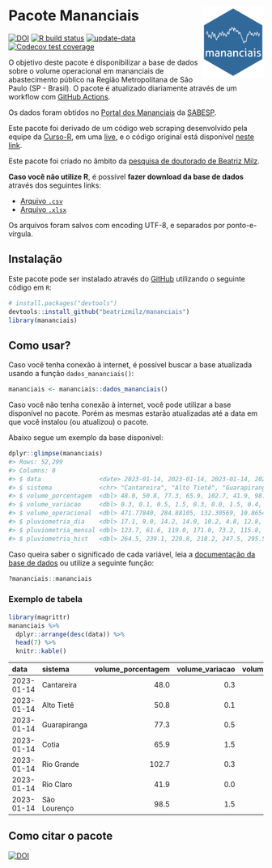 
<!-- README.md is generated from README.Rmd. Please edit that file -->

# Pacote Mananciais <img src="man/figures/hexlogo.png" align="right" width = "120px"/>

<!-- badges: start -->

[![DOI](https://zenodo.org/badge/DOI/10.5281/zenodo.4733056.svg)](https://doi.org/10.5281/zenodo.4733056)
[![R build
status](https://github.com/beatrizmilz/mananciais/workflows/R-CMD-check/badge.svg)](https://github.com/beatrizmilz/mananciais/actions)
[![update-data](https://github.com/beatrizmilz/mananciais/actions/workflows/2-update_data.yaml/badge.svg)](https://github.com/beatrizmilz/mananciais/actions/workflows/2-update_data.yaml)
[![Codecov test
coverage](https://codecov.io/gh/beatrizmilz/mananciais/branch/master/graph/badge.svg)](https://codecov.io/gh/beatrizmilz/mananciais?branch=master)
<!-- badges: end -->

O objetivo deste pacote é disponibilizar a base de dados sobre o volume
operacional em mananciais de abastecimento público na Região
Metropolitana de São Paulo (SP - Brasil). O pacote é atualizado
diariamente através de um workflow com [GitHub
Actions](https://github.com/beatrizmilz/mananciais/actions).

Os dados foram obtidos no [Portal dos
Mananciais](http://mananciais.sabesp.com.br/Situacao) da
[SABESP](http://site.sabesp.com.br/site/Default.aspx).

Este pacote foi derivado de um código web scraping desenvolvido pela
equipe da [Curso-R](https://www.curso-r.com/), em uma
[live](https://youtu.be/jvZIxrMmOcQ), e o código original está
disponível [neste
link](https://github.com/curso-r/lives/blob/master/drafts/20200730_scraper_sabesp.R).

Este pacote foi criado no âmbito da [pesquisa de doutorado de Beatriz
Milz](https://beatrizmilz.github.io/tese/).

**Caso você não utilize R**, é possível **fazer download da base de
dados** através dos seguintes links:

- [Arquivo
  `.csv`](https://github.com/beatrizmilz/mananciais/raw/master/inst/extdata/mananciais.csv)
- [Arquivo
  `.xlsx`](https://github.com/beatrizmilz/mananciais/blob/master/inst/extdata/mananciais.xlsx?raw=true)

Os arquivos foram salvos com encoding UTF-8, e separados por
ponto-e-vírgula.

## Instalação

Este pacote pode ser instalado através do [GitHub](https://github.com/)
utilizando o seguinte código em `R`:

``` r
# install.packages("devtools")
devtools::install_github("beatrizmilz/mananciais")
library(mananciais)
```

## Como usar?

Caso você tenha conexão à internet, é possível buscar a base atualizada
usando a função `dados_mananciais()`:

``` r
mananciais <- mananciais::dados_mananciais() 
```

Caso você não tenha conexão à internet, você pode utilizar a base
disponível no pacote. Porém as mesmas estarão atualizadas até a data em
que você instalou (ou atualizou) o pacote.

Abaixo segue um exemplo da base disponível:

``` r
dplyr::glimpse(mananciais)
#> Rows: 52,299
#> Columns: 8
#> $ data                <date> 2023-01-14, 2023-01-14, 2023-01-14, 2023-01-14, 2…
#> $ sistema             <chr> "Cantareira", "Alto Tietê", "Guarapiranga", "Cotia…
#> $ volume_porcentagem  <dbl> 48.0, 50.8, 77.3, 65.9, 102.7, 41.9, 98.5, 47.7, 5…
#> $ volume_variacao     <dbl> 0.3, 0.1, 0.5, 1.5, 0.3, 0.0, 1.5, 0.4, 0.0, 0.3, …
#> $ volume_operacional  <dbl> 471.77840, 284.88105, 132.30569, 10.86544, 115.260…
#> $ pluviometria_dia    <dbl> 17.1, 9.0, 14.2, 14.0, 10.2, 4.8, 12.8, 3.4, 1.4, …
#> $ pluviometria_mensal <dbl> 123.7, 61.6, 119.0, 171.0, 73.2, 115.8, 184.8, 106…
#> $ pluviometria_hist   <dbl> 264.5, 239.1, 229.8, 218.2, 247.5, 295.5, 273.2, 2…
```

Caso queira saber o significado de cada variável, leia a [documentação
da base de
dados](https://beatrizmilz.github.io/mananciais/reference/mananciais.html)
ou utilize a seguinte função:

``` r
?mananciais::mananciais
```

### Exemplo de tabela

``` r
library(magrittr)
mananciais %>% 
  dplyr::arrange(desc(data)) %>% 
  head(7) %>%
  knitr::kable()
```

| data       | sistema      | volume_porcentagem | volume_variacao | volume_operacional | pluviometria_dia | pluviometria_mensal | pluviometria_hist |
|:-----------|:-------------|-------------------:|----------------:|-------------------:|-----------------:|--------------------:|------------------:|
| 2023-01-14 | Cantareira   |               48.0 |             0.3 |          471.77840 |             17.1 |               123.7 |             264.5 |
| 2023-01-14 | Alto Tietê   |               50.8 |             0.1 |          284.88105 |              9.0 |                61.6 |             239.1 |
| 2023-01-14 | Guarapiranga |               77.3 |             0.5 |          132.30569 |             14.2 |               119.0 |             229.8 |
| 2023-01-14 | Cotia        |               65.9 |             1.5 |           10.86544 |             14.0 |               171.0 |             218.2 |
| 2023-01-14 | Rio Grande   |              102.7 |             0.3 |          115.26069 |             10.2 |                73.2 |             247.5 |
| 2023-01-14 | Rio Claro    |               41.9 |             0.0 |            5.72971 |              4.8 |               115.8 |             295.5 |
| 2023-01-14 | São Lourenço |               98.5 |             1.5 |           87.46559 |             12.8 |               184.8 |             273.2 |

## Como citar o pacote

[![DOI](https://zenodo.org/badge/DOI/10.5281/zenodo.4733056.svg)](https://doi.org/10.5281/zenodo.4733056)

